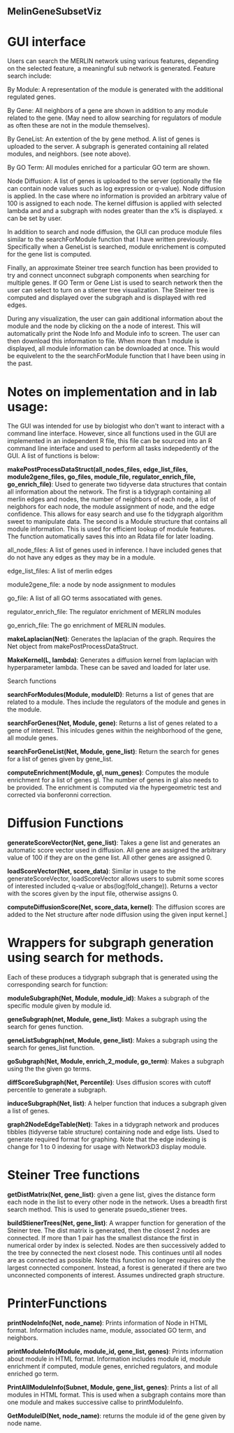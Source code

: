 ## MelinGeneSubsetViz

# GUI interface

Users can search the MERLIN network using various features, depending on the selected feature, a meaningful sub network is generated. Feature search include: 

By Module: A representation of the module is generated with the additional regulated genes.

By Gene: All neighbors of a gene are shown in addition to any module related to the gene.  (May need to allow searching for regulators of module as often these are not in the module themselves). 

By GeneList: An extention of the by gene method. A list of genes is uploaded to the server. A subgraph is generated containing all related modules, and neighbors.  (see note above). 

By GO Term: All modules enriched for a particular GO term are shown. 

Node Diffusion: A list of genes is uploaded to the server (optionally the file can contain node values such as log expression or q-value). Node diffusion is applied. In the case where no information is provided an arbitrary value of 100 is assigned to each node. The kernel diffusion is applied with selected lambda and and a subgraph with nodes greater than the x% is displayed. x can be set by user. 


In addition to search and node diffusion, the GUI can produce module files similar to the searchForModule function that I have written previously. Specifically when a GeneList is searched, module enrichement is computed for the gene list is computed. 

Finally, an approximate Steiner tree search function has been provided to try and connect unconnect subgraph components when searching for multiple genes. If GO Term or Gene List is used to search network then the user can select to turn on a stiener tree visualization. The Steiner tree is computed and displayed over the subgraph and is displayed with red edges. 

During any visualization, the user can gain additional information about the module and the node by clicking on the a node of interest. This will automatically print the Node Info and Module info to screen. The user can then download this information to file. When more than 1 module is displayed, all module information can be downloaded at once. This would be equivelent to the the searchForModule function that I have been using in the past. 

# Notes on implementation and in lab usage: 

The GUI was intended for use by biologist who don't want to interact with a command line interface. However, since all functions used in the GUI are implemented in an independent R file, this file can be sourced into an R command line interface and used to perform all tasks indepedently of the GUI. A list of functions is below:

**makePostProcessDataStruct(all_nodes_files, edge_list_files, module2gene_files, go_files, module_file, regulator_enrich_file, go_enrich_file)**: Used to generate two tidyverse data structures that contain all information about the network. The first is a tidygraph containing all merlin edges and nodes, the number of neighbors of each node, a list of neigbhors for each node, the module assignment of node, and the edge confidence. This allows for easy search and use fo the tidygraph algorithm sweet to manipulate data. The second is a Module structure that contains all module information. This is used for efficient lookup of module features.  The function automatically saves this into an Rdata file for later loading. 

all_node_files: A list of genes used in inference. I have included genes that do not have any edges as they may be in a module. 

edge_list_files: A list of merlin edges

module2gene_file: a node by node assignment to modules

go_file: A list of all GO terms assocatiated with genes.

regulator_enrich_file: The regulator enrichment of MERLIN modules

go_enrich_file: The go enrichment of MERLIN modules. 

**makeLaplacian(Net)**: Generates the laplacian of the graph. Requires the Net object from makePostProcessDataStruct.

**MakeKernel(L, lambda)**: Generates a diffusion kernel from laplacian with hyperparameter lambda. These can be saved and loaded for later use.

Search functions

**searchForModules(Module, moduleID)**: Returns a list of genes that are related to a module. Thes include the regulators of the module and genes in the module.

**searchForGenes(Net, Module, gene)**: Returns a list of genes related to a gene of interest. This inlcudes genes within the neighborhood of the gene, all module genes. 

**searchForGeneList(Net, Module, gene_list)**: Return the search for genes for a list of genes given by gene_list. 

**computeEnrichment(Module, gl, num_genes)**: Computes the module enrichment for a list of genes gl. The number of genes in gl also needs to be provided. The enrichment is computed via the hypergeometric test and corrected via bonferonni correction. 

# Diffusion Functions

**generateScoreVector(Net, gene_list)**: Takes a gene list and generates an automatic score vector used in diffusion. All gene are assigned the arbitrary value of 100 if they are on the gene list. All other genes are assigned 0.

**loadScoreVector(Net, score_data)**: Similar in usage to the generateScoreVector, loadScoreVector allows users to submit some scores of interested included q-value or abs(log(fold_change)). Returns a vector with the scores given by the input file, otherwise assigns 0. 

**computeDiffusionScore(Net, score_data, kernel)**: The diffusion scores are added to the Net structure after node diffusion using the given input kernel.]

# Wrappers for subgraph generation using search for methods.

Each of these produces a tidygraph subgraph that is generated using the corresponding search for function:

**moduleSubgraph(Net, Module, module_id)**:  Makes a subgraph of the specific module given by module id. 

**geneSubgraph(net, Module, gene_list)**: Makes a subgraph using the search for genes function.

**geneListSubgraph(net, Module, gene_list)**: Makes a subgraph using the search for genes_list function.

**goSubgraph(Net, Module, enrich_2_module, go_term)**: Makes a subgraph using the the given go terms. 

**diffScoreSubgraph(Net, Percentile)**: Uses diffusion scores with cutoff percentile to generate a subgraph. 

**induceSubgraph(Net, list)**: A helper function that induces a subgraph given a list of genes. 

**graph2NodeEdgeTable(Net)**: Takes in a tidygraph network and produces tibbles (tidyverse table structure) containing node and edge lists. Used to generate required format for graphing. Note that the edge indexing is change for 1 to 0 indexing for usage with NetworkD3 display module. 

# Steiner Tree functions

**getDistMatrix(Net, gene_list)**: given a gene list, gives the distance form each node in the list to every other node in the network. Uses a breadth first search method. This is used to generate psuedo_stiener trees. 

**buildStienerTrees(Net, gene_list)**: A wrapper function for generation of the Steiner tree. The dist matrix is generated, then the closest 2 nodes are connected. If more than 1 pair has the smallest distance the first in numerical order by index is selected. Nodes are then successively added to the tree by connected the next closest node. This continues until all nodes are as connected as possible. Note this function no longer requires only the largest connected component. Instead, a forest is generated if there are two unconnected components of interest. Assumes undirected graph structure. 

# PrinterFunctions

**printNodeInfo(Net, node_name)**: Prints information of Node in HTML format. Information includes name, module, associated GO term, and neighbors. 

**printModuleInfo(Module, module_id, gene_list, genes)**: Prints information about module in HTML format. Information includes module id, module enrichment if computed, module genes, enriched regulators, and module enriched go term. 

**PrintAllModuleInfo(Subnet, Module, gene_list, genes)**: Prints a list of all modules in HTML format. This is used when a subgraph contains more than one module and makes successive callse to printModuleInfo. 

**GetModuleID(Net, node_name)**: returns the module id of the gene given by node name. 
